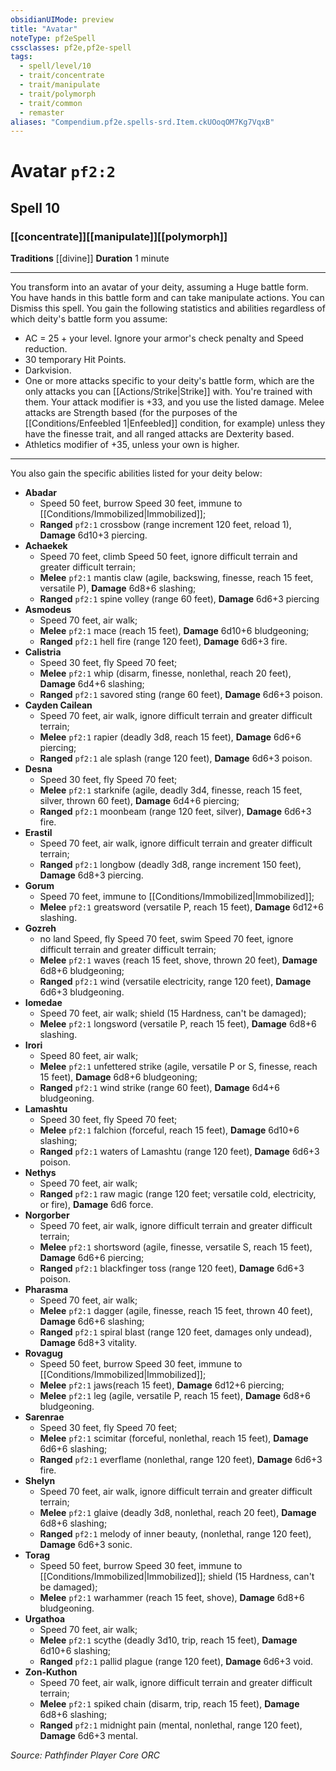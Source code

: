 ```yaml
---
obsidianUIMode: preview
title: "Avatar"
noteType: pf2eSpell
cssclasses: pf2e,pf2e-spell
tags:
  - spell/level/10
  - trait/concentrate
  - trait/manipulate
  - trait/polymorph
  - trait/common
  - remaster
aliases: "Compendium.pf2e.spells-srd.Item.ckUOoqOM7Kg7VqxB" 
---
```

# Avatar  `pf2:2`  
## Spell 10
### [[concentrate]][[manipulate]][[polymorph]]
**Traditions** [[divine]]
**Duration** 1 minute
* * * 
You transform into an avatar of your deity, assuming a Huge battle form. You have hands in this battle form and can take manipulate actions. You can Dismiss this spell. You gain the following statistics and abilities regardless of which deity's battle form you assume:

*   AC = 25 + your level. Ignore your armor's check penalty and Speed reduction.
*   30 temporary Hit Points.
*   Darkvision.
*   One or more attacks specific to your deity's battle form, which are the only attacks you can [[Actions/Strike|Strike]] with. You're trained with them. Your attack modifier is +33, and you use the listed damage. Melee attacks are Strength based (for the purposes of the [[Conditions/Enfeebled 1|Enfeebled]] condition, for example) unless they have the finesse trait, and all ranged attacks are Dexterity based.
*   Athletics modifier of +35, unless your own is higher.

* * *

You also gain the specific abilities listed for your deity below:

*   **Abadar**
    *   Speed 50 feet, burrow Speed 30 feet, immune to [[Conditions/Immobilized|Immobilized]];
    *   **Ranged** `pf2:1` crossbow (range increment 120 feet, reload 1), **Damage** 6d10+3 piercing.
*   **Achaekek**
    *   Speed 70 feet, climb Speed 50 feet, ignore difficult terrain and greater difficult terrain;
    *   **Melee** `pf2:1` mantis claw (agile, backswing, finesse, reach 15 feet, versatile P), **Damage** 6d8+6 slashing;
    *   **Ranged** `pf2:1` spine volley (range 60 feet), **Damage** 6d6+3 piercing
*   **Asmodeus**
    *   Speed 70 feet, air walk;
    *   **Melee** `pf2:1` mace (reach 15 feet), **Damage** 6d10+6 bludgeoning;
    *   **Ranged** `pf2:1` hell fire (range 120 feet), **Damage** 6d6+3 fire.
*   **Calistria**
    *   Speed 30 feet, fly Speed 70 feet;
    *   **Melee** `pf2:1` whip (disarm, finesse, nonlethal, reach 20 feet), **Damage** 6d4+6 slashing;
    *   **Ranged** `pf2:1` savored sting (range 60 feet), **Damage** 6d6+3 poison.
*   **Cayden Cailean**
    *   Speed 70 feet, air walk, ignore difficult terrain and greater difficult terrain;
    *   **Melee** `pf2:1` rapier (deadly 3d8, reach 15 feet), **Damage** 6d6+6 piercing;
    *   **Ranged** `pf2:1` ale splash (range 120 feet), **Damage** 6d6+3 poison.
*   **Desna**
    *   Speed 30 feet, fly Speed 70 feet;
    *   **Melee** `pf2:1` starknife (agile, deadly 3d4, finesse, reach 15 feet, silver, thrown 60 feet), **Damage** 6d4+6 piercing;
    *   **Ranged** `pf2:1` moonbeam (range 120 feet, silver), **Damage** 6d6+3 fire.
*   **Erastil**
    *   Speed 70 feet, air walk, ignore difficult terrain and greater difficult terrain;
    *   **Ranged** `pf2:1` longbow (deadly 3d8, range increment 150 feet), **Damage** 6d8+3 piercing.
*   **Gorum**
    *   Speed 70 feet, immune to [[Conditions/Immobilized|Immobilized]];
    *   **Melee** `pf2:1` greatsword (versatile P, reach 15 feet), **Damage** 6d12+6 slashing.
*   **Gozreh**
    *   no land Speed, fly Speed 70 feet, swim Speed 70 feet, ignore difficult terrain and greater difficult terrain;
    *   **Melee** `pf2:1` waves (reach 15 feet, shove, thrown 20 feet), **Damage** 6d8+6 bludgeoning;
    *   **Ranged** `pf2:1` wind (versatile electricity, range 120 feet), **Damage** 6d6+3 bludgeoning.
*   **Iomedae**
    *   Speed 70 feet, air walk; shield (15 Hardness, can't be damaged);
    *   **Melee** `pf2:1` longsword (versatile P, reach 15 feet), **Damage** 6d8+6 slashing.
*   **Irori**
    *   Speed 80 feet, air walk;
    *   **Melee** `pf2:1` unfettered strike (agile, versatile P or S, finesse, reach 15 feet), **Damage** 6d8+6 bludgeoning;
    *   **Ranged** `pf2:1` wind strike (range 60 feet), **Damage** 6d4+6 bludgeoning.
*   **Lamashtu**
    *   Speed 30 feet, fly Speed 70 feet;
    *   **Melee** `pf2:1` falchion (forceful, reach 15 feet), **Damage** 6d10+6 slashing;
    *   **Ranged** `pf2:1` waters of Lamashtu (range 120 feet), **Damage** 6d6+3 poison.
*   **Nethys**
    *   Speed 70 feet, air walk;
    *   **Ranged** `pf2:1` raw magic (range 120 feet; versatile cold, electricity, or fire), **Damage** 6d6 force.
*   **Norgorber**
    *   Speed 70 feet, air walk, ignore difficult terrain and greater difficult terrain;
    *   **Melee** `pf2:1` shortsword (agile, finesse, versatile S, reach 15 feet), **Damage** 6d6+6 piercing;
    *   **Ranged** `pf2:1` blackfinger toss (range 120 feet), **Damage** 6d6+3 poison.
*   **Pharasma**
    *   Speed 70 feet, air walk;
    *   **Melee** `pf2:1` dagger (agile, finesse, reach 15 feet, thrown 40 feet), **Damage** 6d6+6 slashing;
    *   **Ranged** `pf2:1` spiral blast (range 120 feet, damages only undead), **Damage** 6d8+3 vitality.
*   **Rovagug**
    *   Speed 50 feet, burrow Speed 30 feet, immune to [[Conditions/Immobilized|Immobilized]];
    *   **Melee** `pf2:1` jaws(reach 15 feet), **Damage** 6d12+6 piercing;
    *   **Melee** `pf2:1` leg (agile, versatile P, reach 15 feet), **Damage** 6d8+6 bludgeoning.
*   **Sarenrae**
    *   Speed 30 feet, fly Speed 70 feet;
    *   **Melee** `pf2:1` scimitar (forceful, nonlethal, reach 15 feet), **Damage** 6d6+6 slashing;
    *   **Ranged** `pf2:1` everflame (nonlethal, range 120 feet), **Damage** 6d6+3 fire.
*   **Shelyn**
    *   Speed 70 feet, air walk, ignore difficult terrain and greater difficult terrain;
    *   **Melee** `pf2:1` glaive (deadly 3d8, nonlethal, reach 20 feet), **Damage** 6d8+6 slashing;
    *   **Ranged** `pf2:1` melody of inner beauty, (nonlethal, range 120 feet), **Damage** 6d6+3 sonic.
*   **Torag**
    *   Speed 50 feet, burrow Speed 30 feet, immune to [[Conditions/Immobilized|Immobilized]]; shield (15 Hardness, can't be damaged);
    *   **Melee** `pf2:1` warhammer (reach 15 feet, shove), **Damage** 6d8+6 bludgeoning.
*   **Urgathoa**
    *   Speed 70 feet, air walk;
    *   **Melee** `pf2:1` scythe (deadly 3d10, trip, reach 15 feet), **Damage** 6d10+6 slashing;
    *   **Ranged** `pf2:1` pallid plague (range 120 feet), **Damage** 6d6+3 void.
*   **Zon-Kuthon**
    *   Speed 70 feet, air walk, ignore difficult terrain and greater difficult terrain;
    *   **Melee** `pf2:1` spiked chain (disarm, trip, reach 15 feet), **Damage** 6d8+6 slashing;
    *   **Ranged** `pf2:1` midnight pain (mental, nonlethal, range 120 feet), **Damage** 6d6+3 mental.

*Source: Pathfinder Player Core*
*ORC*